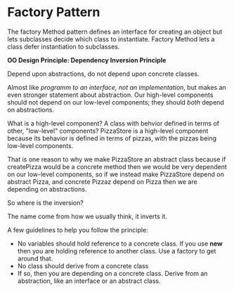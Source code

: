 # Factory Pattern

The factory Method pattern defines an interface for creating an object but lets subclasses decide which class to instantiate. Factory Method lets a class defer instantiation to subclasses.

**OO Design Principle: Dependency Inversion Principle** 

Depend upon abstractions, do not depend upon concrete classes.

Almost like *programm to an interface, not an implementation*, but makes an even stronger statement about abstraction. Our high-level components should not depend on our low-level components; they should *both* depend on abstractions.

What is a high-level component? A class with behvior defined in terms of other, "low-level" components?
PizzaStore is a high-level component because its behavior is defined in terms of pizzas, with the pizzas being low-level components.

That is one reason to why we make PizzaStore an abstract class because if createPizza would be a concrete method then we would be very dependent on our low-level components, so if we instead make PizzaStore depend on abstract Pizza, and concrete Pizzaz depend on Pizza then we are depending on abstractions.

So where is the inversion?

The name come from how we usually think, it inverts it.

A few guidelines to help you follow the principle:

- No variables should hold reference to a concrete class.
  If you use **new** then you are holding reference to another class. Use a factory to get around that.
- No class should derive from a concrete class
- If so, then you are depending on a concrete class. Derive from an abstraction, like an interface or an abstract class.